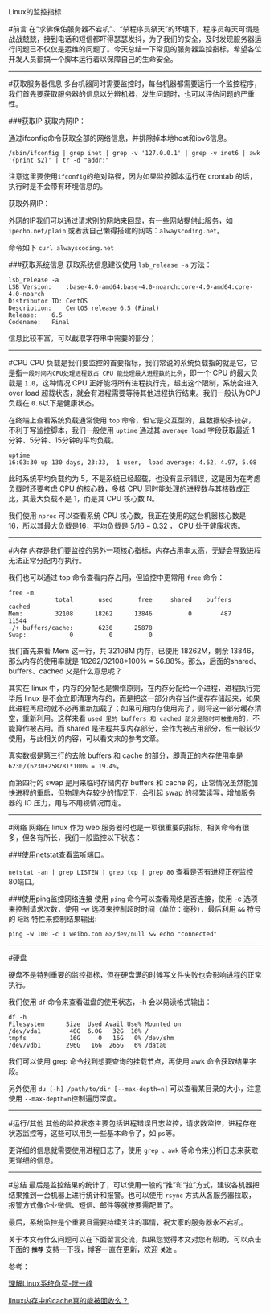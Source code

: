 Linux的监控指标


#前言
在“求佛保佑服务器不宕机”、“杀程序员祭天”的环境下，程序员每天可谓是战战兢兢，接到电话和短信都吓得瑟瑟发抖，为了我们的安全，及时发现服务器运行问题已不仅仅是运维的问题了。今天总结一下常见的服务器监控指标，希望各位开发人员都搞一个脚本运行着以保障自己的生命安全。

---
#获取服务器信息
多台机器同时需要监控时，每台机器都需要运行一个监控程序，我们首先要获取服务器的信息以分辨机器，发生问题时，也可以评估问题的严重性。

###获取IP
获取内网IP：

通过ifconfig命令获取全部的网络信息，并排除掉本地host和ipv6信息。

`/sbin/ifconfig | grep inet | grep -v '127.0.0.1' | grep -v inet6 | awk '{print $2}' | tr -d "addr:"`

注意这里要使用`ifconfig`的绝对路径，因为如果监控脚本运行在 crontab 的话，执行时是不会带有环境信息的。

获取外网IP：

外网的IP我们可以通过请求别的网站来回显，有一些网站提供此服务，如 `ipecho.net/plain` 或者我自己懒得搭建的网站：`alwayscoding.net`。

命令如下 `curl alwayscoding.net`

###获取系统信息
获取系统信息建议使用 `lsb_release -a` 方法：

```
lsb_release -a
LSB Version:	:base-4.0-amd64:base-4.0-noarch:core-4.0-amd64:core-4.0-noarch
Distributor ID:	CentOS
Description:	CentOS release 6.5 (Final)
Release:	6.5
Codename:	Final
```
信息比较丰富，可以截取字符串中需要的部分；

---
#CPU
CPU 负载是我们要监控的首要指标，我们常说的系统负载指的就是它，它是指`一段时间内CPU处理进程数占 CPU 能处理最大进程数的比例`，即一个 CPU  的最大负载是 `1.0`，这种情况 CPU 正好能将所有进程执行完，超出这个限制，系统会进入 over load 超载状态，就会有进程需要等待其他进程执行结束。我们一般认为CPU负载在 `0.6`以下是健康状态。

在终端上查看系统负载通常使用 `top` 命令，但它是交互型的，且数据较多较杂，不利于写监控脚本，我们一般使用 `uptime` 通过其 `average load` 字段获取最近 1分钟、5分钟、15分钟的平均负载。

```
uptime
16:03:30 up 130 days, 23:33,  1 user,  load average: 4.62, 4.97, 5.08
```
此时系统平均负载约为 5，不是系统已经超载，也没有显示错误，这是因为在考虑负载时还要考虑 CPU 的核心数，多核 CPU 同时能处理的进程数与其核数成正比，其最大负载不是 1，而是其 CPU 核心数 N。

我们使用 `nproc` 可以查看系统 CPU 核心数，我正在使用的这台机器核心数是 16，所以其最大负载是16，平均负载是 5/16 = 0.32 ， CPU 处于健康状态。

---
#内存
内存是我们要监控的另外一项核心指标，内存占用率太高，无疑会导致进程无法正常分配内存执行。

我们也可以通过 top 命令查看内存占用，但监控中更常用 `free` 命令：

```
free -m
             total       used       free     shared    buffers     cached
Mem:         32108      18262      13846          0        487      11544
-/+ buffers/cache:       6230      25878
Swap:            0          0          0
```

我们首先来看 Mem 这一行，共 32108M 内存，已使用 18262M，剩余 13846，那么内存的使用率就是 18262/32108*100% = 56.88%。那么，后面的shared、buffers、cached 又是什么意思呢？

其实在 linux 中，内存的分配也是懒惰原则，在内存分配给一个进程，进程执行完毕后 linux 是不会立即清理内存的，而是把这一部分内存当作缓存存储起来，如果此进程再启动就不必再重新加载了；如果可用内存使用完了，则将这一部分缓存清空，重新利用。这样来看 `used 里的 buffers 和 cached 部分是随时可被重用`的，不能算作被占用。而 shared 是进程共享内存部分，会作为被占用部分，但一般较少使用，与此相关的内容，可以看文末的参考文章。

真实数据是第三行的去除 buffers 和 cache 的部分，即真正的内存使用率是 `6230/(6230+25878)*100% = 19.4%`。

而第四行的 swap 是用来临时存储内存 buffers 和 cache 的，正常情况虽然能加快进程的重启，但物理内存较少的情况下，会引起 swap 的频繁读写，增加服务器的 IO 压力，用与不用视情况而定。

---
#网络
网络在 linux 作为 web 服务器时也是一项很重要的指标，相关命令有很多，但各有所长，我们一般监控以下状态： 

###使用netstat查看监听端口。

`netstat -an | grep LISTEN | grep tcp | grep 80`  查看是否有进程正在监控80端口。

###使用ping监控网络连接
使用 `ping` 命令可以查看网络是否连接，使用 -c 选项来控制请求次数，使用 -w 选项来控制超时时间（单位：毫秒），最后利用 `&&` 符号的 `短路` 特性来控制结果输出:

`ping -w 100 -c 1 weibo.com &>/dev/null && echo "connected"`

---
#硬盘

硬盘不是特别重要的监控指标，但在硬盘满的时候写文件失败也会影响进程的正常执行。

我们使用 `df` 命令来查看磁盘的使用状态，-h 会以易读格式输出：

```
df -h
Filesystem      Size  Used Avail Use% Mounted on
/dev/vda1        40G  6.0G   32G  16% /
tmpfs            16G     0   16G   0% /dev/shm
/dev/vdb1       296G   16G  265G   6% /data0
```
我们可以使用 grep 命令找到想要查询的挂载节点，再使用 awk 命令获取结果字段。

另外使用 `du [-h] /path/to/dir [--max-depth=n]`  可以查看某目录的大小，注意使用 `--max-depth=n`控制遍历深度。


---
#运行/其他
其他的监控状态主要包括进程错误日志监控，请求数监控，进程存在状态监控等，这些可以用到一些基本命令了，如 `ps`等。

更详细的信息就需要使用进程日志了，使用 `grep 、awk` 等命令来分析日志来获取更详细的信息。

---
#总结
最后是监控结果的统计了，可以使用一般的“推”和“拉”方式，建议各机器把结果推到一台机器上进行统计和报警。也可以使用 `rsync` 方式从各服务器拉取，报警方式像企业微信、短信、邮件等就按要需配置了。

最后，系统监控是个重要且需要持续关注的事情，祝大家的服务器永不宕机。

关于本文有什么问题可以在下面留言交流，如果您觉得本文对您有帮助，可以点击下面的 **`推荐`** 支持一下我，博客一直在更新，欢迎 **`关注`** 。

参考：

[理解Linux系统负荷-阮一峰](http://www.ruanyifeng.com/blog/2011/07/linux_load_average_explained.html)

[linux内存中的cache真的能被回收么？](http://liwei.life/2016/04/26/linux%E5%86%85%E5%AD%98%E4%B8%AD%E7%9A%84cache%E7%9C%9F%E7%9A%84%E8%83%BD%E8%A2%AB%E5%9B%9E%E6%94%B6%E4%B9%88%EF%BC%9F/)
